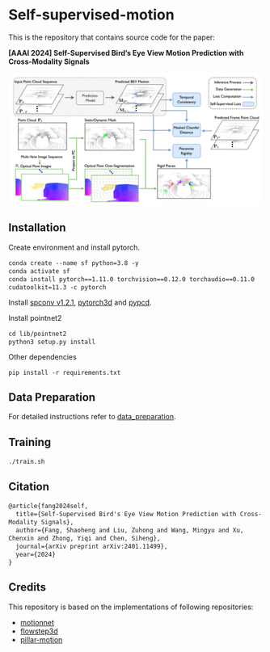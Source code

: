 # Self-supervised-motion

This is the repository that contains source code for the paper:

**[AAAI 2024] Self-Supervised Bird’s Eye View Motion Prediction with Cross-Modality Signals**

![Original1](main.png)

## Installation

Create environment and install pytorch.
```
conda create --name sf python=3.8 -y
conda activate sf
conda install pytorch==1.11.0 torchvision==0.12.0 torchaudio==0.11.0 cudatoolkit=11.3 -c pytorch
```

Install [spconv v1.2.1](https://github.com/traveller59/spconv/tree/v1.2.1), [pytorch3d](https://github.com/facebookresearch/pytorch3d/blob/main/INSTALL.md) and [pypcd](https://github.com/dimatura/pypcd).

Install pointnet2
```
cd lib/pointnet2
python3 setup.py install
```

Other dependencies
```
pip install -r requirements.txt
```

## Data Preparation

For detailed instructions refer to [data_preparation](./data_prepare/README.md).


## Training
```
./train.sh
```

## Citation
```
@article{fang2024self,
  title={Self-Supervised Bird's Eye View Motion Prediction with Cross-Modality Signals},
  author={Fang, Shaoheng and Liu, Zuhong and Wang, Mingyu and Xu, Chenxin and Zhong, Yiqi and Chen, Siheng},
  journal={arXiv preprint arXiv:2401.11499},
  year={2024}
}
```

## Credits

This repository is based on the implementations of following repositories:
- [motionnet](https://github.com/pxiangwu/MotionNet)
- [flowstep3d](https://github.com/yairkit/flowstep3d)
- [pillar-motion](https://github.com/qcraftai/pillar-motion)
